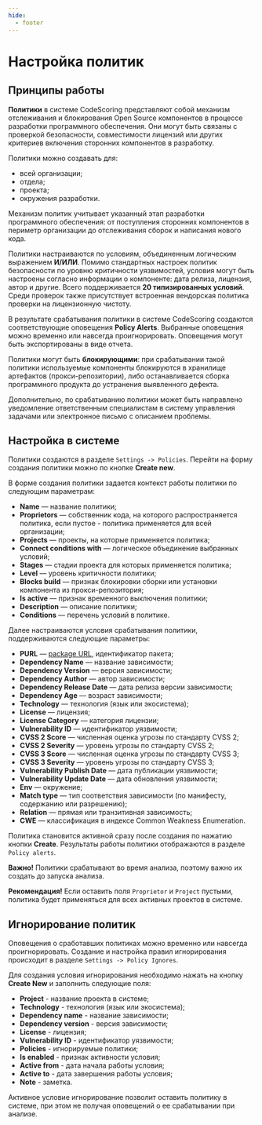 ```yaml
---
hide:
  - footer
---
```


# Настройка политик

## Принципы работы 

**Политики** в системе CodeScoring представляют собой механизм отслеживания и блокирования Open Source компонентов в процессе разработки программного обеспечения. Они могут быть связаны с проверкой безопасности, совместимости лицензий или других критериев включения сторонних компонентов в разработку.

Политики можно создавать для:

- всей организации;
- отдела;
- проекта;
- окружения разработки.

Механизм политик учитывает указанный этап разработки программного обеспечения: от поступления сторонних компонентов в периметр организации до отслеживания сборок и написания нового кода.

Политики настраиваются по условиям, объединенным логическим выражением **И/ИЛИ**. Помимо стандартных настроек политик безопасности по уровню критичности уязвимостей, условия могут быть настроены согласно информации о компоненте: дата релиза, лицензия, автор и другие. Всего поддерживается **20 типизированных условий**. Среди проверок также присутствует встроенная вендорская политика проверки на лицензионную чистоту.

В результате срабатывания политики в системе CodeScoring создаются соответствующие оповещения **Policy Alerts**. Выбранные оповещения можно временно или навсегда проигнорировать. Оповещения могут быть экспортированы в виде отчета.

Политики могут быть **блокирующими**: при срабатывании такой политики используемые компоненты блокируются в хранилище артефактов (прокси-репозитории), либо останавливается сборка программного продукта до устранения выявленного дефекта.

Дополнительно, по срабатыванию политики может быть направлено уведомление ответственным специалистам в систему управления задачами или электронное письмо с описанием проблемы.

## Настройка в системе

Политики создаются в разделе `Settings -> Policies`. Перейти на форму создания политики можно по кнопке **Create new**.

В форме создания политики задается контекст работы политики по следующим параметрам:

- **Name** — название политики;
- **Proprietors** — собственник кода, на которого распространяется политика, если пустое - политика применяется для всей организации;
- **Projects** — проекты, на которые применяется политика;
- **Connect conditions with** — логическое объединение выбранных условий;
- **Stages** — стадии проекта для которых применяется политика;
- **Level** — уровень критичности политики;
- **Blocks build** — признак блокировки сборки или установки компонента из прокси-репозитория;
- **Is active** — признак временного выключения политики;
- **Description** — описание политики;
- **Conditions** — перечень условий в политике.

Далее настраиваются условия срабатывания политики, поддерживаются следующие параметры:

- **PURL** — [package URL](https://github.com/package-url/purl-spec), идентификатор пакета;
- **Dependency Name** — название зависимости;
- **Dependency Version** — версия зависимости;
- **Dependency Author** — автор зависимости;
- **Dependency Release Date** — дата релиза версии зависимости;
- **Dependency Age** — возраст зависимости;
- **Technology** — технология (язык или экосистема);
- **License** — лицензия;
- **License Category** — категория лицензии;
- **Vulnerability ID** — идентификатор уязвимости;
- **CVSS 2 Score** — численная оценка угрозы по стандарту CVSS 2;
- **CVSS 2 Severity** — уровень угрозы по стандарту CVSS 2;
- **CVSS 3 Score** — численная оценка угрозы по стандарту CVSS 3;
- **CVSS 3 Severity** — уровень угрозы по стандарту CVSS 3;
- **Vulnerability Publish Date** — дата публикации уязвимости;
- **Vulnerability Update Date** — дата обновления уязвимости;
- **Env** — окружение;
- **Match type** — тип соответствия зависимости (по манифесту, содержанию или разрешению);
- **Relation** — прямая или транзитивная зависимость;
- **CWE** — классификация в индексе Common Weakness Enumeration.

Политика становится активной сразу после создания по нажатию кнопки **Create**. Результаты работы политики отображаются в разделе `Policy alerts`.

**Важно!** Политики срабатывают во время анализа, поэтому важно их создать до запуска анализа.

**Рекомендация!** Если оставить поля `Proprietor` и `Project` пустыми, политика будет применяться для всех активных проектов в системе.

## Игнорирование политик

Оповещения о сработавших политиках можно временно или навсегда проигнорировать. Создание и настройка правил игнорирования происходит в разделе `Settings -> Policy Ignores`.

Для создания условия игнорирования необходимо нажать на кнопку **Create New** и заполнить следующие поля:

- **Project** - название проекта в системе;
- **Technology** - технология (язык или экосистема);
- **Dependency name** - название зависимости;
- **Dependency version** - версия зависимости;
- **License** - лицензия;
- **Vulnerability ID** - идентификатор уязвимости;
- **Policies** - игнорируемые политики;
- **Is enabled** - признак активности условия;
- **Active from** - дата начала работы условия;
- **Active to** - дата завершения работы условия;
- **Note** - заметка.

Активное условие игнорирование позволит оставить политику в системе, при этом не получая оповещений о ее срабатывании при анализе.
